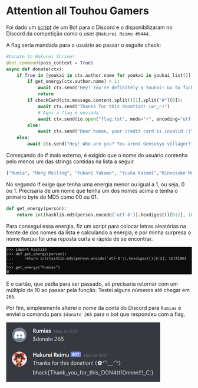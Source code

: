 # Attention all Touhou Gamers

Foi dado um [script](reimu.py) de um Bot para o Discord e o disponibilizaram no Discord da competição como o user `@Hakurei Reimu
#0444`.

A flag seria mandada para o usuário ao passar o seguite check:
```py
#Donate to Hakurei Shrine!
@bot.command(pass_context = True)
async def donate(ctx):
	if True in [youkai in ctx.author.name for youkai in youkai_list()]:
		if get_energy(ctx.author.name) > 1:
			await ctx.send("Hey! You're definitely a Youkai! Go to fuck out!")
			return
		if checkCard(ctx.message.content.split()[1].split("#")[0]):
			await ctx.send("Thanks for this donation! (✿◠‿◠)")
            # Aqui a flag é enviada
			await ctx.send(io.open("flag.txt", mode="r", encoding="utf-8").read()) 
		else:
			await ctx.send("Dear human, your credit card is invalid :(")
	else:
		await ctx.send("Hey! Who are you? You arent Gensokyo villager!")

```

Começando do if mais externo, é exigido que o nome do usuário contenha pelo menos um das strings contidas na lista a seguir.
```py
["Rumia", "Hong Meiling", "Yukari Yakumo", "Yuuka Kazami","Rinnosuke Morichika", "Ichirin Kumoi", "Saigyou Ayakashi","Tokiko", "Orange", "Bakebake", "Evil Eye Sigma", "Hoshizako", "Kedama"]
```
No segundo if exige que tenha uma energia menor ou igual a 1, ou seja, 0 ou 1. Precisaria de um nome que tenha um dos nomes acima e tenha o primeiro byte do MD5 como 00 ou 01. 
```py
def get_energy(person):
	return int(hashlib.md5(person.encode('utf-8')).hexdigest()[0:2], 16)%1001
```
Para consegui essa energia, fiz um script para colocar letras aleatórias na frente de dos nomes da lista e calculando a energia, e por minha surpresa o nome `Rumias` foi uma reposta curta e rápida de se encontrar.


![Rumias](imagens/lumias.png)


E o cartão, que pedia para ser passado, só precisaria retornar com um múltiplo de 10 ao passar pela função. Testei alguns números até chegar em `265`.

Por fim, simplesmente alterei o nome da conta do Discord para `Rumias` e enviei o comando para `$donate 265` para o bot que respondeu com a flag.


![flag](imagens/flag.png)